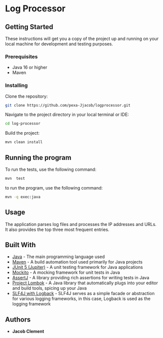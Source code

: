 # Log Processor

## Getting Started

These instructions will get you a copy of the project up and running on your local machine for development and testing purposes.

### Prerequisites

- Java 16 or higher
- Maven

### Installing

Clone the repository:

```bash
git clone https://github.com/pexa-Jjacob/logprocessor.git
```

Navigate to the project directory in your local terminal or IDE:

```bash
cd log-processor
```

Build the project:

```bash
mvn clean install
```

## Running the program

To run the tests, use the following command:

```bash
mvn  test
```

to run the program, use the following command:

```bash 
mvn -q exec:java
```

## Usage

The application parses log files and processes the IP addresses and URLs. It also provides the top three most frequent entries.

## Built With

- [Java](https://www.java.com/) - The main programming language used
- [Maven](https://maven.apache.org/) - A build automation tool used primarily for Java projects
- [JUnit 5 (Jupiter)](https://junit.org/junit5/) - A unit testing framework for Java applications
- [Mockito](https://site.mockito.org/) - A mocking framework for unit tests in Java
- [AssertJ](https://assertj.github.io/doc/) - A library providing rich assertions for writing tests in Java
- [Project Lombok](https://projectlombok.org/) - A Java library that automatically plugs into your editor and build tools, spicing up your Java
- [SLF4J with Logback](http://www.slf4j.org/) - SLF4J serves as a simple facade or abstraction for various logging frameworks, in this case, Logback is used as the logging framework

## Authors

- **Jacob Clement** 
